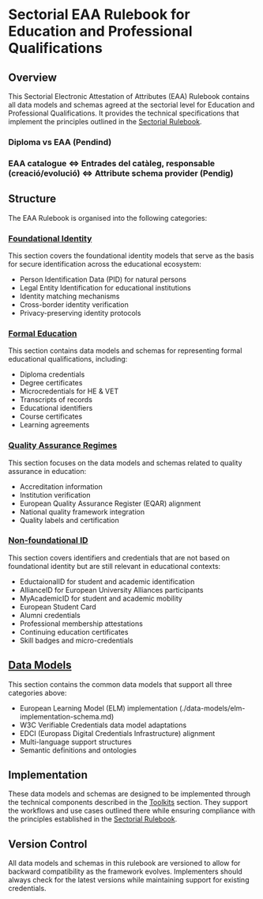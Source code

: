 # Sectorial EAA Rulebook for Education and Professional Qualifications

## Overview

This Sectorial Electronic Attestation of Attributes (EAA) Rulebook contains all data models and schemas agreed at the sectorial level for Education and Professional Qualifications. It provides the technical specifications that implement the principles outlined in the [Sectorial Rulebook](../sectorial-rulebook/).

### Diploma vs EAA (Pendind)
### EAA catalogue <=> Entrades del catàleg, responsable (creació/evolució) <=> Attribute schema provider (Pendig)



## Structure

The EAA Rulebook is organised into the following categories:

### [Foundational Identity](./foundational-identity/)

This section covers the foundational identity models that serve as the basis for secure identification across the educational ecosystem:

- Person Identification Data (PID) for natural persons
- Legal Entity Identification for educational institutions
- Identity matching mechanisms
- Cross-border identity verification
- Privacy-preserving identity protocols

### [Formal Education](./formal-education/)

This section contains data models and schemas for representing formal educational qualifications, including:

- Diploma credentials
- Degree certificates
- Microcredentials for HE & VET
- Transcripts of records
- Educational identifiers
- Course certificates
- Learning agreements

### [Quality Assurance Regimes](./quality-assurance/)

This section focuses on the data models and schemas related to quality assurance in education:

- Accreditation information
- Institution verification
- European Quality Assurance Register (EQAR) alignment
- National quality framework integration
- Quality labels and certification

### [Non-foundational ID](./non-foundational-id/)

This section covers identifiers and credentials that are not based on foundational identity but are still relevant in educational contexts:

- EductaionalID for student and academic identification
- AllianceID for European University Alliances participants
- MyAcademicID for student and academic mobility
- European Student Card
- Alumni credentials
- Professional membership attestations
- Continuing education certificates
- Skill badges and micro-credentials

## [Data Models](./data-models/)

This section contains the common data models that support all three categories above:

- European Learning Model (ELM) implementation (./data-models/elm-implementation-schema.md)
- W3C Verifiable Credentials data model adaptations
- EDCI (Europass Digital Credentials Infrastructure) alignment
- Multi-language support structures
- Semantic definitions and ontologies

## Implementation

These data models and schemas are designed to be implemented through the technical components described in the [Toolkits](../toolkits/) section. They support the workflows and use cases outlined there while ensuring compliance with the principles established in the [Sectorial Rulebook](../sectorial-rulebook/).

## Version Control

All data models and schemas in this rulebook are versioned to allow for backward compatibility as the framework evolves. Implementers should always check for the latest versions while maintaining support for existing credentials.
